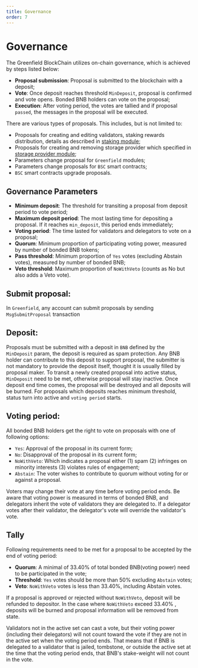```yaml
---
title: Governance
order: 7
---
```


# Governance

The Greenfield BlockChain utilizes on-chain governance, which is achieved by steps listed below:

- **Proposal submission**: Proposal is submitted to the blockchain with a deposit;
- **Vote**: Once deposit reaches threshold `MinDeposit`, proposal is confirmed and vote opens. Bonded BNB holders can vote on the proposal;
- **Execution**: After voting period, the votes are tallied and if proposal `passed`, the messages in the proposal will be executed.

There are various types of proposals. This includes, but is not limited to:
- Proposals for creating and editing validators, staking rewards distribution, details as described in [staking module](consensus-and-staking.md);
- Proposals for creating and removing storage provider which specified in [storage provider module](storage-provider.md);
- Parameters change proposal for `Greenfield` modules;
- Parameters change proposals for `BSC` smart contracts;
- `BSC` smart contracts upgrade proposals.


## Governance Parameters
- **Minimum deposit**: The threshold for transiting a proposal from deposit period to vote period;
- **Maximum deposit period**: The most lasting time for depositing a proposal. If it reaches `min_deposit`, this period ends immediately;
- **Voting period**: The time lasted for validators and delegators to vote on a proposal;
- **Quorum**: Minimum proportion of participating voting power, measured by number of bonded BNB tokens;
- **Pass threshold**: Minimum proportion of `Yes` votes (excluding Abstain votes), measured by number of bonded BNB;
- **Veto threshold**: Maximum proportion of `NoWithVeto` (counts as No but also adds a Veto vote).

## Submit proposal:

In `Greenfield`, any account can submit proposals by sending `MsgSubmitProposal` transaction

## Deposit:

Proposals must be submitted with a deposit in `BNB` defined by the `MinDeposit` param, the deposit is required as spam 
protection. Any BNB holder can contribute to this deposit to support proposal, the submitter is not mandatory to provide 
the deposit itself, thought it is usually filled by proposal maker. To transit a newly created proposal into active status, 
`MinDeposit` need to be met, otherwise proposal will stay inactive. Once deposit end time comes, the proposal will be 
destroyed and all deposits will be burned. For 
proposals which deposits reaches minimum threshold, status turn into active and `voting period` starts.

## Voting period:

All bonded BNB holders get the right to vote on proposals with one of following options:

- `Yes`: Approval of the proposal in its current form;
- `No`: Disapproval of the proposal in its current form;
- `NoWithVeto`: Which indicates a proposal either (1) spam (2) infringes on minority interests (3) violates rules of engagement;
- `Abstain`: The voter wishes to contribute to quorum without voting for or against a proposal.

Voters may change their vote at any time before voting period ends. Be aware that voting power is measured in terms 
of bonded BNB, and delegators inherit the vote of validators they are delegated to. If a delegator votes after their validator, 
the delegator's vote will override the validator's vote.

## Tally

Following requirements need to be met for a proposal to be accepted by the end of voting period:

- **Quorum**: A minimal of 33.40% of total bonded BNB(voting power) need to be participated in the vote;
- **Threshold**: `Yes` votes should be more than 50% excluding `Abstain` votes;
- **Veto**: `NoWithVeto` votes is less than 33.40%, including Abstain votes.

If a proposal is approved or rejected without `NoWithVeto`, deposit will be refunded to depositor. In the case where
`NoWithVeto` exceed 33.40% , deposits will be burned and proposal information will be removed from state.

Validators not in the active set can cast a vote, but their voting power (including their delegators) 
will not count toward the vote if they are not in the active set when the voting period ends. That means that if BNB 
is delegated to a validator that is jailed, tombstone, or outside the active set at the time that the voting period 
ends, that BNB's stake-weight will not count in the vote.


